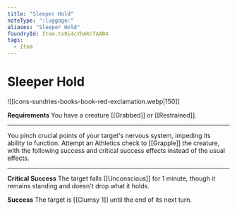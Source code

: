 ```yaml
---
title: "Sleeper Hold"
noteType: ":luggage:"
aliases: "Sleeper Hold"
foundryId: Item.tx9i4cYhAKnTAAB4
tags:
  - Item
---
```


# Sleeper Hold
![[icons-sundries-books-book-red-exclamation.webp|150]]

**Requirements** You have a creature [[Grabbed]] or [[Restrained]].

* * *

You pinch crucial points of your target's nervous system, impeding its ability to function. Attempt an Athletics check to [[Grapple]] the creature, with the following success and critical success effects instead of the usual effects.

* * *

**Critical Success** The target falls [[Unconscious]] for 1 minute, though it remains standing and doesn't drop what it holds.

**Success** The target is [[Clumsy 1]] until the end of its next turn.
